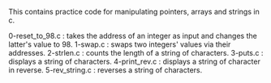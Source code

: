 This contains practice code for manipulating pointers, arrays and strings in c.

0-reset_to_98.c : takes the address of an integer as input and changes the latter's value to 98.
1-swap.c : swaps two integers' values via their addresses.
2-strlen.c : counts the length of a string of characters.
3-puts.c : displays a string of characters.
4-print_rev.c : displays a string of character in reverse. 
5-rev_string.c : reverses a string of characters.
